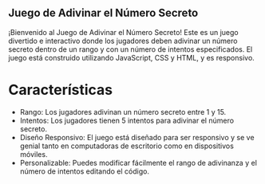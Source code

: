 ## Juego de Adivinar el Número Secreto
¡Bienvenido al Juego de Adivinar el Número Secreto! Este es un juego divertido e interactivo donde los jugadores deben adivinar un número secreto dentro de un rango 
y con un número de intentos especificados. El juego está construido utilizando JavaScript, CSS y HTML, y es responsivo.

# Características
   - Rango: Los jugadores adivinan un número secreto entre 1 y 15.
   - Intentos: Los jugadores tienen 5 intentos para adivinar el número secreto.
   - Diseño Responsivo: El juego está diseñado para ser responsivo y se ve genial tanto en computadoras de escritorio como en dispositivos móviles.
   - Personalizable: Puedes modificar fácilmente el rango de adivinanza y el número de intentos editando el código.
     
